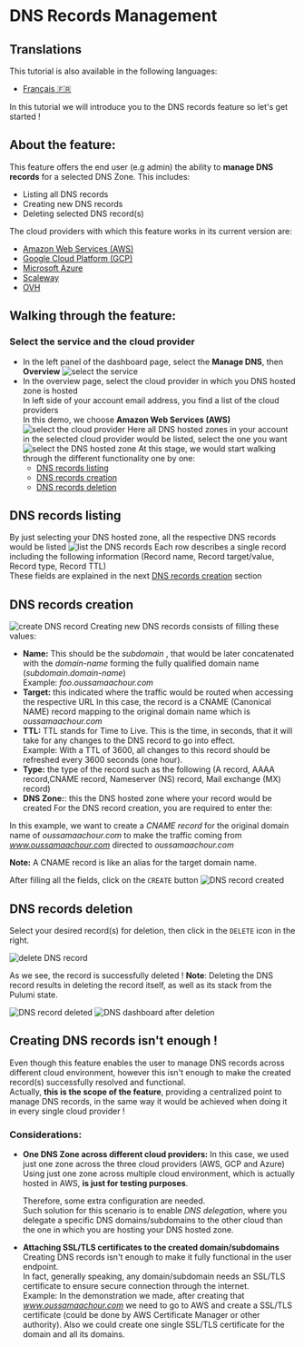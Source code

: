 # DNS Records Management

## Translations

This tutorial is also available in the following languages:
* [Français 🇫🇷](../../translations/fr/tutorials/api/DNS%20Management.md)

In this tutorial we will introduce you to the DNS records feature so let's get started !

## About the feature: 
This feature offers the end user (e.g admin) the ability to **manage DNS records** for a selected DNS Zone.
This includes: 
- Listing all DNS records
- Creating new DNS records 
- Deleting selected DNS record(s)

The cloud providers with which this feature works in its current version are: 
- [Amazon Web Services (AWS)](https://aws.amazon.com/)
- [Google Cloud Platform (GCP)](https://cloud.google.com/?hl=en)
- [Microsoft Azure](https://azure.microsoft.com/en-us) 
- [Scaleway](https://www.scaleway.com/en/) 
- [OVH](https://www.ovhcloud.com/fr/) 

## Walking through the feature:

### Select the service and the cloud provider
- In the left panel of the dashboard page, select the **Manage DNS**, then **Overview**
![select the service](../../img/dns_records/select_dns_service.png)
- In the overview page, select the cloud provider in which you DNS hosted zone is hosted  
In left side of your account email address, you find a list of the cloud providers <br>
In this demo, we choose **Amazon Web Services (AWS)**
![select the cloud provider](../../img/dns_records/select_cloud_provider.png)
Here all DNS hosted zones in your account in the selected cloud provider would be listed, select the one you want 
![select the DNS hosted zone](<../../img/dns_records/select_dns_zone.png>)
At this stage, we would start walking through the different functionality one by one: 
    - [DNS records listing](#DNS-records-listing)
    - [DNS records creation](#DNS-records-creation)
    - [DNS records deletion](#DNS-records-deletion)

## DNS records listing
By just selecting your DNS hosted zone, all the respective DNS records would be listed
![list the DNS records](<../../img/dns_records/list_dns_records.png>)
Each row describes a single record including the following information (Record name, Record target/value, Record type, Record TTL) <br>
These fields are explained in the next [DNS records creation](#DNS-records-creation) section

## DNS records creation

![create DNS record](../../img/dns_records/create_dns_record.png)
Creating new DNS records consists of filling these values: 

- **Name:** This should be the *subdomain* , that would be later concatenated with the *domain-name* forming the fully qualified domain name  (*subdomain*.*domain-name*) <br>
Example: *foo*.*oussamaachour.com* 
- **Target:** this indicated where the traffic would be routed when accessing the respective URL 
In this case, the record is a CNAME (Canonical NAME) record mapping to the original domain name which is *oussamaachour.com*
- **TTL:** TTL stands for Time to Live. This is the time, in seconds, that it will take for any changes to the DNS record to go into effect. <br>
Example: With a TTL of 3600, all changes to this record should be refreshed every 3600 seconds (one hour). 
- **Type:** the type of the record such as the following (A record, AAAA record,CNAME record, Nameserver (NS) record, Mail exchange (MX) record)
- **DNS Zone:**: this the DNS hosted zone where your record would be created
For the DNS record creation, you are required to enter the:

In this example, we want to create a *CNAME record* for the original domain name of *oussamaachour.com* to make the traffic coming from *www.oussamaachour.com* directed to *oussamaachour.com* 

**Note:** A CNAME record is like an alias for the target domain name.

After filling all the fields, click on the `CREATE` button 
![DNS record created](../../img/dns_records/dns_record_created.png)
## DNS records deletion
Select your desired record(s) for deletion, then click in the `DELETE` icon in the right.

![delete DNS record](<../../img/dns_records/delete_dns_record.png>)

As we see, the record is successfully deleted !
**Note**: Deleting the DNS record results in deleting the record itself, as well as its stack from the Pulumi state.

![DNS record deleted](../../img/dns_records/dns_record_deleted.png)
![DNS dashboard after deletion](../../img/dns_records/dns_overview-after_deletion.png)

## Creating DNS records isn't enough ! 
Even though this feature enables the user to manage DNS records across different cloud environment, however this isn't enough to make the created record(s)  successfully resolved and functional. <br>
Actually, **this is the scope of the feature**, providing a centralized point to manage DNS records, in the same way it would be achieved when doing it in every single cloud provider !

### Considerations: 
- **One DNS Zone across different cloud providers:**
In this case, we used just one zone across the three cloud providers (AWS, GCP and Azure)
Using just one zone across multiple cloud environment, which is actually hosted in AWS, **is just for testing purposes**. 

    Therefore, some extra configuration are needed. <br>
    Such solution for this scenario is to enable *DNS delegation*, where you delegate a specific DNS domains/subdomains to the other cloud than the one in which you are hosting your DNS hosted zone.

- **Attaching SSL/TLS certificates to the created domain/subdomains**
Creating DNS records isn't enough to make it fully functional in the user endpoint. <br>
In fact, generally speaking, any domain/subdomain needs an SSL/TLS certificate to ensure secure connection through the internet. <br>
Example: In the demonstration we made, after creating that *www.oussamaachour.com* we need to go to AWS and create a SSL/TLS certificate (could be done by AWS Certificate Manager or other authority). Also we could create one single SSL/TLS certificate for the domain and all its domains.
